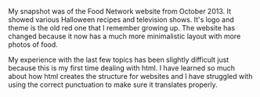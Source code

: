 My snapshot was of the Food Network website from October 2013. It showed various Halloween recipes and television shows. It's logo and theme is the old red one that I remember growing up. The website has changed because it now has a much more minimalistic layout with more photos of food.

My experience with the last few topics has been slightly difficult just because this is my first time dealing with html. I have learned so much about how html creates the structure for websites and I have struggled with using the correct punctuation to make sure it translates properly.
